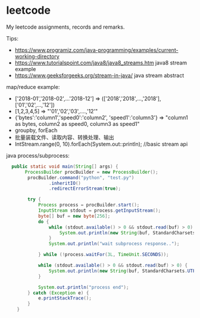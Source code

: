 # leetcode
My leetcode assignments, records and remarks.


Tips:

* https://www.programiz.com/java-programming/examples/current-working-directory
* https://www.tutorialspoint.com/java8/java8_streams.htm java8 stream example
* https://www.geeksforgeeks.org/stream-in-java/ java stream abstract

map/reduce example:
* ['2018-01','2018-02',...'2018-12'] => (['2018','2018',...,'2018'], ['01','02',...,'12'])
* [1,2,3,4,5] => "'01','02','03',....,'12'"
* {'bytes':'column1','speed0':'column2', 'speed1':'column3'}  => "column1 as bytes, column2 as speed0, column3 as speed1"
* groupby, forEach
* 批量装载文件、读取内容、转换处理、输出
* IntStream.range(0, 10).forEach(System.out::println);  //basic stream api


java process/subprocess:
```java
  public static void main(String[] args) {
       ProcessBuilder procBuilder = new ProcessBuilder();
        procBuilder.command("python", "test.py")
                .inheritIO()
                .redirectErrorStream(true);

        try {
            Process process = procBuilder.start();
            InputStream stdout = process.getInputStream();
            byte[] buf = new byte[256];
            do {
                while (stdout.available() > 0 && stdout.read(buf) > 0) {
                    System.out.println(new String(buf, StandardCharsets.UTF_8));
                }
                System.out.println("wait subprocess response..");

            } while (!process.waitFor(3L, TimeUnit.SECONDS));

            while (stdout.available() > 0 && stdout.read(buf) > 0) {
                System.out.println(new String(buf, StandardCharsets.UTF_8));
            }

            System.out.println("process end");
        } catch (Exception e) {
            e.printStackTrace();
        }
    }
```
